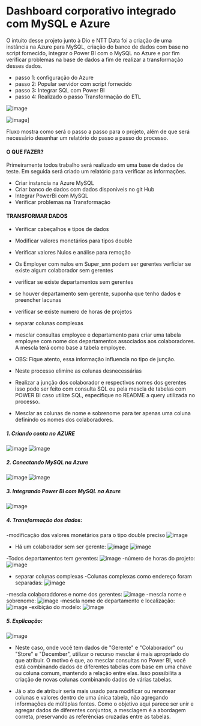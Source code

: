 # Dashboard corporativo integrado com MySQL e Azure
 O intuito desse projeto junto à Dio e NTT Data foi a criação de uma instância na Azure para MySQL, criação do banco de dados com base no script fornecido, integrar o Power BI com o MySQL no Azure e por fim verificar problemas na base de dados a fim de realizar a transformação desses dados.
 
- passo 1: configuração do Azure
- passo 2: Popular servidor com script fornecido
- passo 3: Integrar SQL com Power BI
- passo 4: Realizado o passo Transformação do ETL

![image](https://github.com/user-attachments/assets/2dc11931-3acb-4150-bdb8-b12010bec98b)

![image](https://github.com/user-attachments/assets/faffb4e7-56fe-47e4-b39c-947b4e70b95d)]

Fluxo mostra como será o passo a passo para o projeto, além de que será necessário desenhar um relatório do passo a passo do processo.


#### O QUE FAZER?

Primeiramente todos trabalho será realizado em uma base de dados de teste. Em seguida será criado um relatório para verificar as informações.
* Criar instancia na Azure MySQL
* Criar banco de dados com dados disponiveis no git Hub
* Integrar PowerBi com MySQL
* Verificar problemas na Transformação

#### TRANSFORMAR DADOS

* Verificar cabeçalhos e tipos de dados
* Modificar valores monetários para tipos double
* Verificar valores Nulos e análise para remoção
* Os Employer com nulos em Super_snn podem ser gerentes verficiar se existe algum colaborador sem gerentes
* verificar se existe departamentos sem gerentes
* se houver departamento sem gerente, suponha que tenho dados e preencher lacunas
* verificar se existe numero de horas de projetos
* separar colunas complexas

* mesclar consultas employee e departamento para criar uma tabela employee com nome dos departamentos associados aos colaboradores. A mescla terá como base a tabela employee.
* OBS: Fique atento, essa informação influencia no tipo de junção.
* Neste processo elimine as colunas desnecessárias

* Realizar a junção dos colaborador e respectivos nomes dos gerentes isso pode ser feito com consulta SQL ou pela mescla de tabelas com POWER BI caso utilize SQL, especifique no README a query utilizada no processo.
* Mesclar as colunas de nome e sobrenome para ter apenas uma coluna definindo os nomes dos colaboradores.


##### 1. Criando conta no AZURE

![image](https://github.com/user-attachments/assets/19b12786-b304-4ccf-973c-d8ff8d5a44d5)
![image](https://github.com/user-attachments/assets/01f879e9-c57b-48e3-9e21-756ba9740c94)

##### 2. Conectando MySQL na Azure
![image](https://github.com/user-attachments/assets/ee8470a5-dce0-42e3-b8bb-b02cb18a580e)
![image](https://github.com/user-attachments/assets/a52fa0dd-6dd6-4277-8b24-2aa8a3620f8b)
##### 3. Integrando Power BI com MySQL na Azure
![image](https://github.com/user-attachments/assets/d9d34443-b6e0-4d00-88b1-6841609b4576)

##### 4. Transformação dos dados:
-modificação dos valores monetários para o tipo double preciso
![image](https://github.com/user-attachments/assets/064b7c4a-45cb-4a22-a9eb-7dae161fadc7)
- Há um colaborador sem ser gerente:
![image](https://github.com/user-attachments/assets/79cf693d-0765-4224-891c-ac7c6251a5df)
![image](https://github.com/user-attachments/assets/b4abd6aa-00b2-4fc3-84b4-28274d5fe31e)

-Todos departamentos tem gerentes:
![image](https://github.com/user-attachments/assets/f41161d0-0012-4641-b847-e169e649c0ac)
-número de horas do projeto:
![image](https://github.com/user-attachments/assets/94a13ad6-d3f0-48cb-a63a-dd33400c682b)
- separar colunas complexas
-Colunas complexas como endereço foram separadas:
![image](https://github.com/user-attachments/assets/52069f6c-d9ee-4c1e-acf5-32f66a8f237a)

-mescla colaboraddores e nome dos gerentes:
![image](https://github.com/user-attachments/assets/7c700c84-3cd2-4461-96ea-677b8a711953)
-mescla nome e sobrenome:
![image](https://github.com/user-attachments/assets/f096f5be-37cd-42c8-bc47-d49eaf914f32)
-mescla nome de departamento e localização:
![image](https://github.com/user-attachments/assets/e14e1aa8-3a30-427b-9a6a-c9ce07b95e3d)
-exibição do modelo:
![image](https://github.com/user-attachments/assets/d8aa6697-3e3a-4268-8968-c2468e701440)
##### 5. Explicação:
![image](https://github.com/user-attachments/assets/2dd466b7-0e68-4c42-973c-196198a5f791)
- Neste caso, onde você tem dados de "Gerente" e "Colaborador" ou "Store" e "December", utilizar o recurso mesclar é mais apropriado do que atribuir. O motivo é que, ao mesclar consultas no Power BI, você está combinando dados de diferentes tabelas com base em uma chave ou coluna comum, mantendo a relação entre elas. Isso possibilita a criação de novas colunas combinando dados de várias tabelas.

- Já o ato de atribuir seria mais usado para modificar ou renomear colunas e valores dentro de uma única tabela, não agregando informações de múltiplas fontes. Como o objetivo aqui parece ser unir e agregar dados de diferentes conjuntos, a mesclagem é a abordagem correta, preservando as referências cruzadas entre as tabelas.








